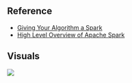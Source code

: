 ## Reference

* [Giving Your Algorithm a Spark](https://medium.com/bcggamma/giving-your-algorithm-a-spark-3c3aa71aa2f7)
* [High Level Overview of Apache Spark](https://hackernoon.com/high-level-overview-of-apache-spark-c225a0a162e9)

## Visuals

![](https://github.com/geoffreylink/Projects/blob/master/08%20Data%20Engineering/spark/images/ClusteredComputing.png)
